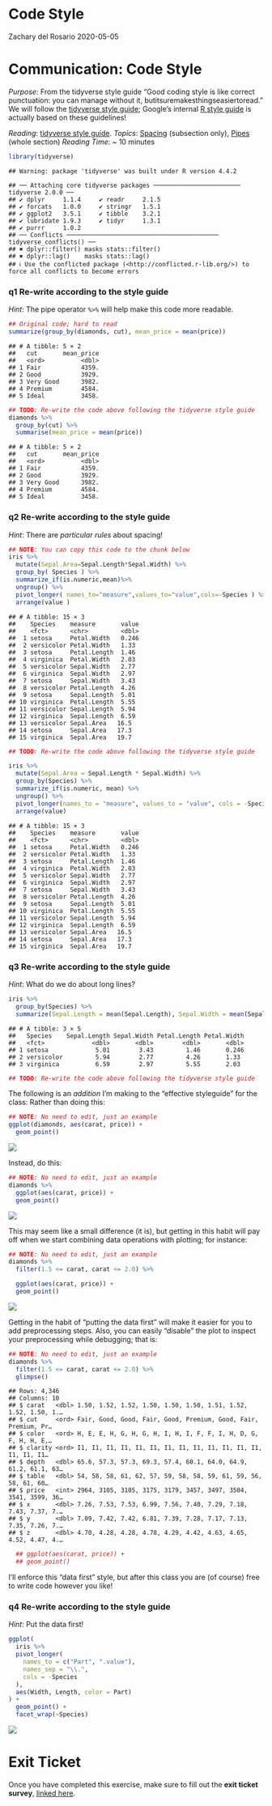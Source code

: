 Code Style
================
Zachary del Rosario
2020-05-05

# Communication: Code Style

*Purpose*: From the tidyverse style guide “Good coding style is like
correct punctuation: you can manage without it,
butitsuremakesthingseasiertoread.” We will follow the [tidyverse style
guide](https://style.tidyverse.org/); Google’s internal [R style
guide](https://google.github.io/styleguide/Rguide.html) is actually
based on these guidelines!

*Reading*: [tidyverse style guide](https://style.tidyverse.org/).
*Topics*: [Spacing](https://style.tidyverse.org/syntax.html#spacing)
(subsection only), [Pipes](https://style.tidyverse.org/pipes.html)
(whole section) *Reading Time*: ~ 10 minutes

``` r
library(tidyverse)
```

    ## Warning: package 'tidyverse' was built under R version 4.4.2

    ## ── Attaching core tidyverse packages ──────────────────────── tidyverse 2.0.0 ──
    ## ✔ dplyr     1.1.4     ✔ readr     2.1.5
    ## ✔ forcats   1.0.0     ✔ stringr   1.5.1
    ## ✔ ggplot2   3.5.1     ✔ tibble    3.2.1
    ## ✔ lubridate 1.9.3     ✔ tidyr     1.3.1
    ## ✔ purrr     1.0.2     
    ## ── Conflicts ────────────────────────────────────────── tidyverse_conflicts() ──
    ## ✖ dplyr::filter() masks stats::filter()
    ## ✖ dplyr::lag()    masks stats::lag()
    ## ℹ Use the conflicted package (<http://conflicted.r-lib.org/>) to force all conflicts to become errors

### **q1** Re-write according to the style guide

*Hint*: The pipe operator `%>%` will help make this code more readable.

``` r
## Original code; hard to read
summarize(group_by(diamonds, cut), mean_price = mean(price))
```

    ## # A tibble: 5 × 2
    ##   cut       mean_price
    ##   <ord>          <dbl>
    ## 1 Fair           4359.
    ## 2 Good           3929.
    ## 3 Very Good      3982.
    ## 4 Premium        4584.
    ## 5 Ideal          3458.

``` r
## TODO: Re-write the code above following the tidyverse style guide
diamonds %>%
  group_by(cut) %>%
  summarise(mean_price = mean(price))
```

    ## # A tibble: 5 × 2
    ##   cut       mean_price
    ##   <ord>          <dbl>
    ## 1 Fair           4359.
    ## 2 Good           3929.
    ## 3 Very Good      3982.
    ## 4 Premium        4584.
    ## 5 Ideal          3458.

### **q2** Re-write according to the style guide

*Hint*: There are *particular rules* about spacing!

``` r
## NOTE: You can copy this code to the chunk below
iris %>%
  mutate(Sepal.Area=Sepal.Length*Sepal.Width) %>%
  group_by( Species ) %>%
  summarize_if(is.numeric,mean)%>%
  ungroup() %>%
  pivot_longer( names_to="measure",values_to="value",cols=-Species ) %>%
  arrange(value )
```

    ## # A tibble: 15 × 3
    ##    Species    measure       value
    ##    <fct>      <chr>         <dbl>
    ##  1 setosa     Petal.Width   0.246
    ##  2 versicolor Petal.Width   1.33 
    ##  3 setosa     Petal.Length  1.46 
    ##  4 virginica  Petal.Width   2.03 
    ##  5 versicolor Sepal.Width   2.77 
    ##  6 virginica  Sepal.Width   2.97 
    ##  7 setosa     Sepal.Width   3.43 
    ##  8 versicolor Petal.Length  4.26 
    ##  9 setosa     Sepal.Length  5.01 
    ## 10 virginica  Petal.Length  5.55 
    ## 11 versicolor Sepal.Length  5.94 
    ## 12 virginica  Sepal.Length  6.59 
    ## 13 versicolor Sepal.Area   16.5  
    ## 14 setosa     Sepal.Area   17.3  
    ## 15 virginica  Sepal.Area   19.7

``` r
## TODO: Re-write the code above following the tidyverse style guide

iris %>%
  mutate(Sepal.Area = Sepal.Length * Sepal.Width) %>%
  group_by(Species) %>%
  summarize_if(is.numeric, mean) %>%
  ungroup() %>%
  pivot_longer(names_to = "measure", values_to = "value", cols = -Species) %>%
  arrange(value)
```

    ## # A tibble: 15 × 3
    ##    Species    measure       value
    ##    <fct>      <chr>         <dbl>
    ##  1 setosa     Petal.Width   0.246
    ##  2 versicolor Petal.Width   1.33 
    ##  3 setosa     Petal.Length  1.46 
    ##  4 virginica  Petal.Width   2.03 
    ##  5 versicolor Sepal.Width   2.77 
    ##  6 virginica  Sepal.Width   2.97 
    ##  7 setosa     Sepal.Width   3.43 
    ##  8 versicolor Petal.Length  4.26 
    ##  9 setosa     Sepal.Length  5.01 
    ## 10 virginica  Petal.Length  5.55 
    ## 11 versicolor Sepal.Length  5.94 
    ## 12 virginica  Sepal.Length  6.59 
    ## 13 versicolor Sepal.Area   16.5  
    ## 14 setosa     Sepal.Area   17.3  
    ## 15 virginica  Sepal.Area   19.7

### **q3** Re-write according to the style guide

*Hint*: What do we do about long lines?

``` r
iris %>%
  group_by(Species) %>%
  summarize(Sepal.Length = mean(Sepal.Length), Sepal.Width = mean(Sepal.Width), Petal.Length = mean(Petal.Length), Petal.Width = mean(Petal.Width))
```

    ## # A tibble: 3 × 5
    ##   Species    Sepal.Length Sepal.Width Petal.Length Petal.Width
    ##   <fct>             <dbl>       <dbl>        <dbl>       <dbl>
    ## 1 setosa             5.01        3.43         1.46       0.246
    ## 2 versicolor         5.94        2.77         4.26       1.33 
    ## 3 virginica          6.59        2.97         5.55       2.03

``` r
## TODO: Re-write the code above following the tidyverse style guide
```

The following is an *addition* I’m making to the “effective styleguide”
for the class: Rather than doing this:

``` r
## NOTE: No need to edit, just an example
ggplot(diamonds, aes(carat, price)) +
  geom_point()
```

![](d03-e-comm00-style-assignment_files/figure-gfm/nopipe-1.png)<!-- -->

Instead, do this:

``` r
## NOTE: No need to edit, just an example
diamonds %>%
  ggplot(aes(carat, price)) +
  geom_point()
```

![](d03-e-comm00-style-assignment_files/figure-gfm/withpipe-1.png)<!-- -->

This may seem like a small difference (it is), but getting in this habit
will pay off when we start combining data operations with plotting; for
instance:

``` r
## NOTE: No need to edit, just an example
diamonds %>%
  filter(1.5 <= carat, carat <= 2.0) %>%

  ggplot(aes(carat, price)) +
  geom_point()
```

![](d03-e-comm00-style-assignment_files/figure-gfm/withpipe-ops-1.png)<!-- -->

Getting in the habit of “putting the data first” will make it easier for
you to add preprocessing steps. Also, you can easily “disable” the plot
to inspect your preprocessing while debugging; that is:

``` r
## NOTE: No need to edit, just an example
diamonds %>%
  filter(1.5 <= carat, carat <= 2.0) %>%
  glimpse()
```

    ## Rows: 4,346
    ## Columns: 10
    ## $ carat   <dbl> 1.50, 1.52, 1.52, 1.50, 1.50, 1.50, 1.51, 1.52, 1.52, 1.50, 1.…
    ## $ cut     <ord> Fair, Good, Good, Fair, Good, Premium, Good, Fair, Premium, Pr…
    ## $ color   <ord> H, E, E, H, G, H, G, H, I, H, I, F, F, I, H, D, G, F, H, H, E,…
    ## $ clarity <ord> I1, I1, I1, I1, I1, I1, I1, I1, I1, I1, I1, I1, I1, I1, I1, I1…
    ## $ depth   <dbl> 65.6, 57.3, 57.3, 69.3, 57.4, 60.1, 64.0, 64.9, 61.2, 61.1, 63…
    ## $ table   <dbl> 54, 58, 58, 61, 62, 57, 59, 58, 58, 59, 61, 59, 56, 58, 61, 60…
    ## $ price   <int> 2964, 3105, 3105, 3175, 3179, 3457, 3497, 3504, 3541, 3599, 36…
    ## $ x       <dbl> 7.26, 7.53, 7.53, 6.99, 7.56, 7.40, 7.29, 7.18, 7.43, 7.37, 7.…
    ## $ y       <dbl> 7.09, 7.42, 7.42, 6.81, 7.39, 7.28, 7.17, 7.13, 7.35, 7.26, 7.…
    ## $ z       <dbl> 4.70, 4.28, 4.28, 4.78, 4.29, 4.42, 4.63, 4.65, 4.52, 4.47, 4.…

``` r
  ## ggplot(aes(carat, price)) +
  ## geom_point()
```

I’ll enforce this “data first” style, but after this class you are (of
course) free to write code however you like!

### **q4** Re-write according to the style guide

*Hint*: Put the data first!

``` r
ggplot(
  iris %>%
  pivot_longer(
    names_to = c("Part", ".value"),
    names_sep = "\\.",
    cols = -Species
  ),
  aes(Width, Length, color = Part)
) +
  geom_point() +
  facet_wrap(~Species)
```

![](d03-e-comm00-style-assignment_files/figure-gfm/q4-description-1.png)<!-- -->

<!-- include-exit-ticket -->

# Exit Ticket

<!-- -------------------------------------------------- -->

Once you have completed this exercise, make sure to fill out the **exit
ticket survey**, [linked
here](https://docs.google.com/forms/d/e/1FAIpQLSeuq2LFIwWcm05e8-JU84A3irdEL7JkXhMq5Xtoalib36LFHw/viewform?usp=pp_url&entry.693978880=e-comm00-style-assignment.Rmd).
